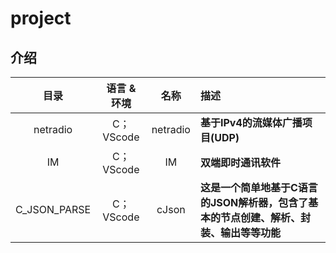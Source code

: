 # project

## 介绍
| 目录      | 语言 & 环境     | 名称                | 描述                        |
| :-------: | :------:      | :-----------------: | :-------------------------- |
| netradio   | C；VScode     | netradio             | **基于IPv4的流媒体广播项目(UDP)**                |
| IM         | C；VScode     | IM             | **双端即时通讯软件**                |
| C_JSON_PARSE | C；VScode     | cJson             | **这是一个简单地基于C语言的JSON解析器，包含了基本的节点创建、解析、封装、输出等等功能**                |
